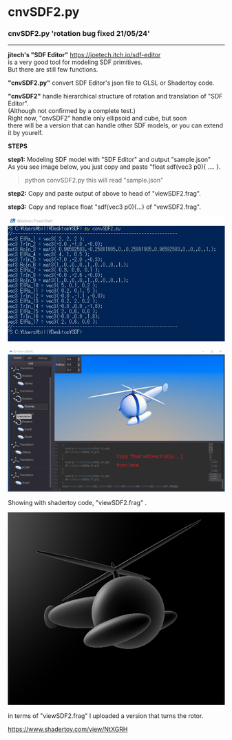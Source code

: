 # cnvSDF2.py

### cnvSDF2.py    'rotation bug fixed 21/05/24'  
----------------------------------------------------------------------------------------------------------------------------------

**jitech's "SDF Editor"**   https://joetech.itch.io/sdf-editor  
is a very good tool for modeling SDF primitives.    
But there are still few functions.

**"cnvSDF2.py"** convert SDF Editor's json file to GLSL or Shadertoy code.

**"cnvSDF2"** handle hierarchical structure of rotation and translation of "SDF Editor".  
(Although not confirmed by a complete test.)  
Right now, "cnvSDF2" handle only ellipsoid and cube, but soon  
there will be a version that can handle other SDF models, or you can 
extend it by yourelf.
  
  
**STEPS**  
  
**step1:** Modeling SDF model with "SDF Editor" and output "sample.json"  
As you see image below, you just copy and paste "float sdf(vec3 p0){ .... }.

>python convSDF2.py
this will read "sample.json"

**step2:** Copy and paste output of above to head of "viewSDF2.frag".

**step3:** Copy and replace float "sdf(vec3 p0){...} of "vewSDF2.frag".

![alt text](https://github.com/ultrahamlet/cnvSDF2/blob/main/cnvSDF2Output.jpg?raw=true)


![alt text](https://github.com/ultrahamlet/cnvSDF2/blob/main/heli.jpg?raw=true)


Showing with shadertoy code, "viewSDF2.frag" .


![alt text](https://github.com/ultrahamlet/cnvSDF2/blob/main/shadertoy.png?raw=true)

in terms of "viewSDF2.frag"
I uploaded a version that turns the rotor.  

https://www.shadertoy.com/view/NtXGRH

